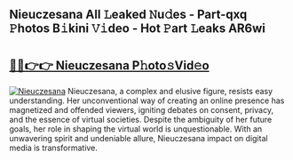## Nieuczesana All 𝙻eaked 𝙽u𝚍es - Part-qxq 𝙿hotos B𝚒kini 𝚅𝚒deo - Hot 𝙿art 𝙻eaks AR6wi

# <h2><a href="http://ld1zy2.urlbe.top/?page=Nieuczesana">🔗🔗👉👉 Nieuczesana P𝚑oto𝚜Vid𝚎o</a></h2>

[![Nieuczesana](https://i.imgur.com/eBuTRDB.gif)](http://ld1zy2.urlbe.top/?page=Nieuczesana)
Nieuczesana, a complex and elusive figure, resists easy understanding. Her unconventional way of creating an online presence has magnetized and offended viewers, igniting debates on consent, privacy, and the essence of virtual societies. Despite the ambiguity of her future goals, her role in shaping the virtual world is unquestionable. With an unwavering spirit and undeniable allure, Nieuczesana impact on digital media is transformative.
